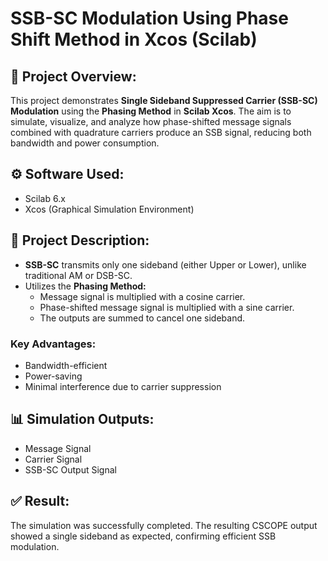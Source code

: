 # SSB-SC Modulation Using Phase Shift Method in Xcos (Scilab)

## 📜 Project Overview:
This project demonstrates **Single Sideband Suppressed Carrier (SSB-SC) Modulation** using the **Phasing Method** in **Scilab Xcos**. The aim is to simulate, visualize, and analyze how phase-shifted message signals combined with quadrature carriers produce an SSB signal, reducing both bandwidth and power consumption.


## ⚙️ Software Used:
- Scilab 6.x
- Xcos (Graphical Simulation Environment)


## 📝 Project Description:
- **SSB-SC** transmits only one sideband (either Upper or Lower), unlike traditional AM or DSB-SC.
- Utilizes the **Phasing Method:**
    - Message signal is multiplied with a cosine carrier.
    - Phase-shifted message signal is multiplied with a sine carrier.
    - The outputs are summed to cancel one sideband.

### Key Advantages:
- Bandwidth-efficient
- Power-saving
- Minimal interference due to carrier suppression


## 📊 Simulation Outputs:
- Message Signal
- Carrier Signal
- SSB-SC Output Signal

## ✅ Result:
The simulation was successfully completed. The resulting CSCOPE output showed a single sideband as expected, confirming efficient SSB modulation.




